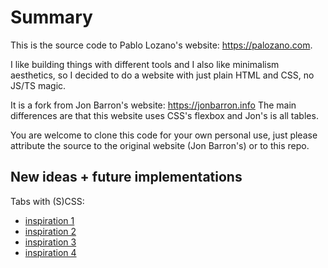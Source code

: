 # Summary 

This is the source code to Pablo Lozano's website: https://palozano.com. 

I like building things with different tools and I also like minimalism aesthetics, so I decided to do a website with just plain HTML and CSS, no JS/TS magic.

It is a fork from Jon Barron's website: https://jonbarron.info The main differences are that this website uses CSS's flexbox and Jon's is all tables. 

You are welcome to clone this code for your own personal use, just please attribute the source to the original website (Jon Barron's) or to this repo.

## New ideas + future implementations

Tabs with (S)CSS: 
- [inspiration 1](https://codepen.io/_massimo/pen/oYWbqL/)
- [inspiration 2](https://codepen.io/celcarpe/pen/VwZrJpj)
- [inspiration 3](https://codepen.io/alvarotrigo/pen/abLgXYj)
- [inspiration 4](https://codepen.io/alvarotrigo/pen/wvrLNEW)
